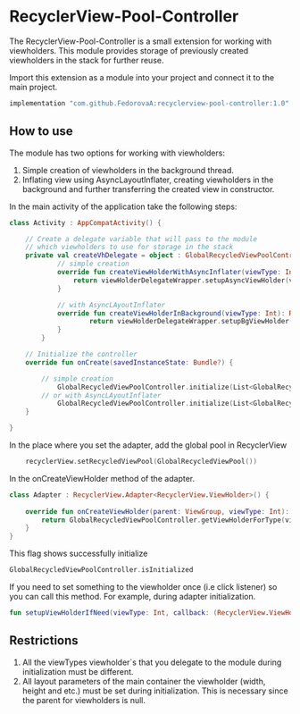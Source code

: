# RecyclerView-Pool-Controller

The RecyclerView-Pool-Controller is a small extension for working with viewholders. 
This module provides storage of previously created viewholders in the stack for further reuse.

Import this extension as a module into your project and connect it to the main project.

```groovy
implementation "com.github.FedorovaA:recyclerview-pool-controller:1.0"
```

## How to use
The module has two options for working with viewholders:
1. Simple creation of viewholders in the background thread.  
2. Inflating view using AsyncLayoutInflater, creating viewholders in the background and further transferring the created view in constructor.

In the main activity of the application take the following steps:
```kotlin
class Activity : AppCompatActivity() {

	// Create a delegate variable that will pass to the module 
	// which viewholders to use for storage in the stack
	private val createVhDelegate = object : GlobalRecycledViewPoolController.CreateViewHolderDelegate {
        	// simple creation
        	override fun createViewHolderWithAsyncInflater(viewType: Int, view: View): RecyclerView.ViewHolder? {
           		return viewHolderDelegateWrapper.setupAsyncViewHolder(viewType, view)
        	}

        	// with AsyncLAyoutInflater
        	override fun createViewHolderInBackground(viewType: Int): RecyclerView.ViewHolder? {
            		return viewHolderDelegateWrapper.setupBgViewHolder(viewType, this@MainActivity)
        	}
    	}

	// Initialize the controller
	override fun onCreate(savedInstanceState: Bundle?) {

		// simple creation
        	GlobalRecycledViewPoolController.initialize(List<GlobalRecycledViewPoolController.ViewHolderCacheParams>, BackgroundViewHolderInitializer(), createVhDelegate)
		// or with AsyncLAyoutInflater
        	GlobalRecycledViewPoolController.initialize(List<GlobalRecycledViewPoolController.ViewHolderCacheParams>, AsyncViewHolderInitializer(this), createVhDelegate)
	}

}
```

In the place where you set the adapter, add the global pool in RecyclerView
```kotlin
	recyclerView.setRecycledViewPool(GlobalRecycledViewPool())
```

In the onCreateViewHolder method of the adapter.
```kotlin
class Adapter : RecyclerView.Adapter<RecyclerView.ViewHolder>() {
    
	override fun onCreateViewHolder(parent: ViewGroup, viewType: Int): RecyclerView.ViewHolder {
		return GlobalRecycledViewPoolController.getViewHolderForType(viewType)
	}
}
```

This flag shows successfully initialize
```kotlin
GlobalRecycledViewPoolController.isInitialized
```

If you need to set something to the viewholder once (i.e click listener) so you can call this method. For example, during adapter initialization.
```kotlin
fun setupViewHolderIfNeed(viewType: Int, callback: (RecyclerView.ViewHolder) -> Unit)
```

## Restrictions
1. All the viewTypes viewholder`s that you delegate to the module during initialization must be different.  
2. All layout parameters of the main container the viewholder (width, height and etc.) must be set during initialization. 
This is necessary since the parent for viewholders is null.
